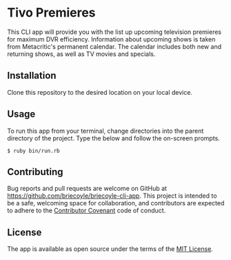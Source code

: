 # Tivo Premieres

This CLI app will provide you with the list up upcoming television premieres for maximum DVR efficiency. Information about upcoming shows is taken from Metacritic's permanent calendar. The calendar includes both new and returning shows, as well as TV movies and specials.

## Installation
Clone this repository to the desired location on your local device.

## Usage
To run this app from your terminal, change directories into the parent directory of the project. Type the below and follow the on-screen prompts.

    $ ruby bin/run.rb

## Contributing
Bug reports and pull requests are welcome on GitHub at https://github.com/briecoyle/briecoyle-cli-app. This project is intended to be a safe, welcoming space for collaboration, and contributors are expected to adhere to the [Contributor Covenant](http://contributor-covenant.org) code of conduct.

## License
The app is available as open source under the terms of the [MIT License](http://opensource.org/licenses/MIT).
